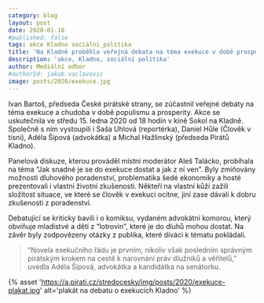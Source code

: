 ```yaml
---
category: blog
layout: post
date: 2020-01-16
#published: false
tags: akce Kladno sociální_politika
title: 'Na Kladně proběhla veřejná debata na téma exekuce v době prosperity'
description: 'akce, Kladno, sociální politika'
author: Mediální odbor
#authorId: jakub.vaclavovic
image: posts/2020/exekuce.jpg
---
```


Ivan Bartoš, předseda České pirátské strany, se zúčastnil veřejné debaty na téma exekuce a chudoba v době populismu a prosperity. Akce se uskutečnila ve středu 15. ledna 2020 od 18 hodin v kině Sokol na Kladně. Společně s ním vystoupili i Saša Uhlová (reportérka), Daniel Hůle (Člověk v tísni), Adéla Šípová (advokátka) a Michal Hažlinský (předseda Pirátů Kladno).

Panelová diskuze, kterou prováděl místní moderátor Aleš Talácko, probíhala na téma “Jak snadné je se do exekuce dostat a jak z ní ven”. Byly zmiňovány možnosti dluhového poradenství, problematika šedé ekonomiky a hosté prezentovali i vlastní životní zkušenosti. Někteří na vlastní kůži zažili složitost situace, ve které se člověk v exekuci ocitne, jiní zase dávali k dobru zkušenosti z poradenství.

Debatující se kriticky bavili i o komiksu, vydaném advokátní komorou, který obviňuje mladistvé a děti z “lotrovin”, které je do dluhů mohou dostat. Na závěr byly zodpovězeny otázky z publika, které diváci k tématu pokládali.

> “Novela exekučního řádu je prvním, nikoliv však posledním správným pirátským krokem na cestě k narovnání práv dlužníků a věřitelů,” uvedla Adéla Šípová, advokátka a kandidátka na senátorku.

{% asset 'https://a.pirati.cz/stredocesky/img/posts/2020/exekuce-plakat.jpg' alt='plakát na debatu o exekucích Kladno' %}
